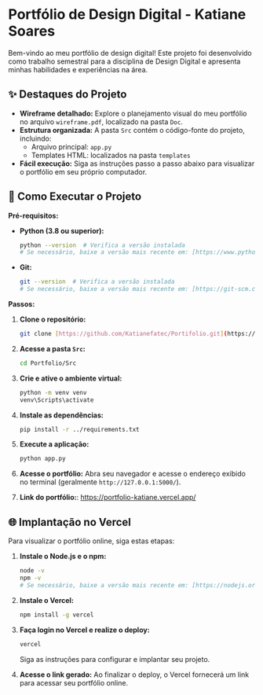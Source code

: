 # Portfólio de Design Digital - Katiane Soares

Bem-vindo ao meu portfólio de design digital! Este projeto foi desenvolvido como trabalho semestral para a disciplina de Design Digital e apresenta minhas habilidades e experiências na área.

## ✨ Destaques do Projeto

*   **Wireframe detalhado:** Explore o planejamento visual do meu portfólio no arquivo `wireframe.pdf`, localizado na pasta `Doc`.
*   **Estrutura organizada:** A pasta `Src` contém o código-fonte do projeto, incluindo:
    *   Arquivo principal: `app.py`
    *   Templates HTML: localizados na pasta `templates`
*   **Fácil execução:** Siga as instruções passo a passo abaixo para visualizar o portfólio em seu próprio computador.

## 🚀 Como Executar o Projeto

**Pré-requisitos:**

*   **Python (3.8 ou superior):**
    ```bash
    python --version  # Verifica a versão instalada
    # Se necessário, baixe a versão mais recente em: [https://www.python.org/downloads/windows/](https://www.python.org/downloads/windows/)
    ```

*   **Git:**
    ```bash
    git --version  # Verifica a versão instalada
    # Se necessário, baixe a versão mais recente em: [https://git-scm.com/](https://git-scm.com/)
    ```

**Passos:**

1.  **Clone o repositório:**
    ```bash
    git clone [https://github.com/Katianefatec/Portifolio.git](https://github.com/Katianefatec/Portifolio.git)
    ```

2.  **Acesse a pasta `Src`:**
    ```bash
    cd Portfolio/Src
    ```

3.  **Crie e ative o ambiente virtual:**
    ```bash
    python -m venv venv
    venv\Scripts\activate
    ```

4.  **Instale as dependências:**
    ```bash
    pip install -r ../requirements.txt
    ```

5.  **Execute a aplicação:**
    ```bash
    python app.py
    ```

6.  **Acesse o portfólio:**
    Abra seu navegador e acesse o endereço exibido no terminal (geralmente `http://127.0.0.1:5000/`).

7. **Link do portfólio:**:
https://portfolio-katiane.vercel.app/

## 🌐 Implantação no Vercel

Para visualizar o portfólio online, siga estas etapas:

1.  **Instale o Node.js e o npm:**
    ```bash
    node -v
    npm -v
    # Se necessário, baixe a versão mais recente em: [https://nodejs.org/](https://nodejs.org/)
    ```

2.  **Instale o Vercel:**
    ```bash
    npm install -g vercel
    ```

3.  **Faça login no Vercel e realize o deploy:**
    ```bash
    vercel
    ```
    Siga as instruções para configurar e implantar seu projeto.

4.  **Acesse o link gerado:**
    Ao finalizar o deploy, o Vercel fornecerá um link para acessar seu portfólio online.

